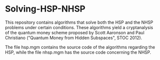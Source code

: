 # Solving-HSP-NHSP
This repository contains algorithms that solve both the HSP and the NHSP problems under certain conditions. These algorithms yield a cryptanalysis of the quantum money scheme proposed by Scott Aaronson and Paul Christiano ("Quantum Money from Hidden Subspaces", STOC 2012).

The file hsp.mgm contains the source code of the algorithms regarding the HSP, while the file nhsp.mgm has the source
code concerning the NHSP.
